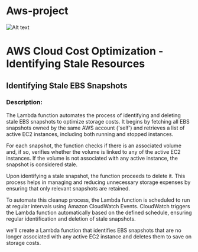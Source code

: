 # Aws-project
![Alt text](https://upload.wikimedia.org/wikipedia/commons/thumb/5/5c/Amazon_Lambda_architecture_logo.svg/1200px-Amazon_Lambda_architecture_logo.svg.png)

# AWS Cloud Cost Optimization - Identifying Stale Resources

## Identifying Stale EBS Snapshots

### Description:

The Lambda function automates the process of identifying and deleting stale EBS snapshots to optimize storage costs. It begins by fetching all EBS snapshots owned by the same AWS account ('self') and retrieves a list of active EC2 instances, including both running and stopped instances.

For each snapshot, the function checks if there is an associated volume and, if so, verifies whether the volume is linked to any of the active EC2 instances. If the volume is not associated with any active instance, the snapshot is considered stale.

Upon identifying a stale snapshot, the function proceeds to delete it. This process helps in managing and reducing unnecessary storage expenses by ensuring that only relevant snapshots are retained.

To automate this cleanup process, the Lambda function is scheduled to run at regular intervals using Amazon CloudWatch Events. CloudWatch triggers the Lambda function automatically based on the defined schedule, ensuring regular identification and deletion of stale snapshots.

we'll create a Lambda function that identifies EBS snapshots that are no longer associated with any active EC2 instance and deletes them to save on storage costs.

